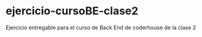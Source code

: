 # ejercicio-cursoBE-clase2
Ejercicio entregable para el curso de Back End de coderhouse de la clase 2
